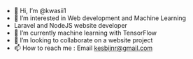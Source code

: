 - 👋 Hi, I’m @kwasii1
- 👀 I’m interested in Web development and Machine Learning
- Laravel and NodeJS website developer
- 🌱 I’m currently machine learning with TensorFlow
- 💞️ I’m looking to collaborate on a website project 
- 📫 How to reach me : Email kesbijnr@gmail.com 

<!---
kwasii1/kwasii1 is a ✨ special ✨ repository because its `README.md` (this file) appears on your GitHub profile.
You can click the Preview link to take a look at your changes.
--->
